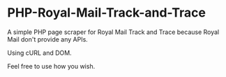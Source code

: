 PHP-Royal-Mail-Track-and-Trace
==============================

A simple PHP page scraper for Royal Mail Track and Trace because Royal Mail don't provide any APIs.

Using cURL and DOM.

Feel free to use how you wish.
